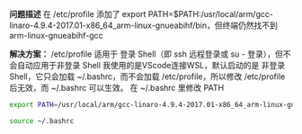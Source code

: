 **问题描述**
在 /etc/profile 添加了 export PATH=$PATH:/usr/local/arm/gcc-linaro-4.9.4-2017.01-x86_64_arm-linux-gnueabihf/bin，但终端仍然找不到 arm-linux-gnueabihf-gcc

**解决方案：**
/etc/profile 适用于 登录 Shell（即 ssh 远程登录或 su - 登录），但不会自动应用于非登录 Shell
我使用的是VScode连接WSL，默认启动的是 非登录 Shell，它只会加载 ~/.bashrc，而不会加载 /etc/profile，所以修改 /etc/profile 后无效，而 ~/.bashrc 可以生效。
在 ~/.bashrc 里修改 PATH
```bash
export PATH=/usr/local/arm/gcc-linaro-4.9.4-2017.01-x86_64_arm-linux-gnueabihf/bin:$PATH
```
```bash
source ~/.bashrc
```
